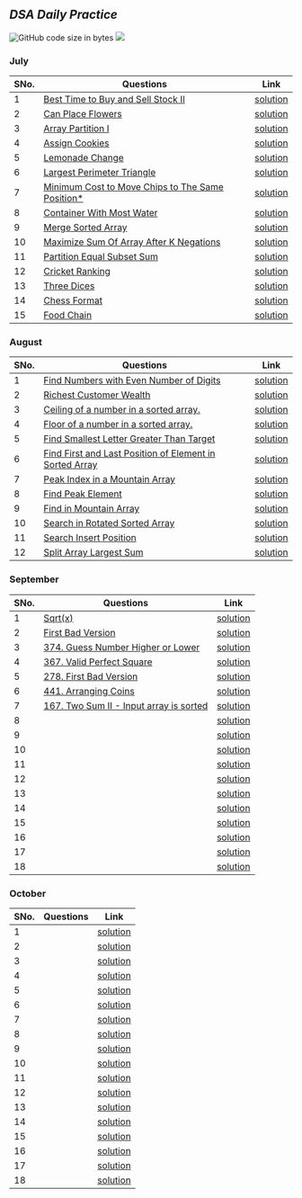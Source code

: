 ## *DSA Daily Practice*
![GitHub code size in bytes](https://img.shields.io/github/languages/code-size/classickartik/dsa-daily-practice?color=red&logoColor=blue)
![](https://tokei.rs/b1/github/classickartik/dsa-daily-practice)

### **July**
| SNo. | Questions | Link |
| - | - | - |
| 1 | [Best Time to Buy and Sell Stock II](https://leetcode.com/problems/best-time-to-buy-and-sell-stock-ii/) | [solution](July/1.cpp) |
| 2 | [Can Place Flowers](https://leetcode.com/problems/can-place-flowers/) | [solution](July/2.cpp) |
| 3 | [Array Partition I](https://leetcode.com/problems/array-partition-i/) | [solution](July/3.cpp) |
| 4 | [Assign Cookies](https://leetcode.com/problems/assign-cookies/) | [solution](July/4.cpp) |
| 5 | [Lemonade Change](https://leetcode.com/problems/lemonade-change/) | [solution](July/5.cpp) |
| 6 | [Largest Perimeter Triangle](https://leetcode.com/problems/largest-perimeter-triangle/) | [solution](July/6.cpp) |
| 7 | [Minimum Cost to Move Chips to The Same Position*](https://leetcode.com/problems/minimum-cost-to-move-chips-to-the-same-position/) | [solution](July/7.cpp) |
| 8 | [Container With Most Water](https://leetcode.com/problems/container-with-most-water/) | [solution](July/8.cpp) |
| 9 | [Merge Sorted Array](https://leetcode.com/problems/merge-sorted-array/) | [solution](July/9.cpp) |
| 10 | [Maximize Sum Of Array After K Negations](https://leetcode.com/problems/maximize-sum-of-array-after-k-negations/) | [solution](July/10.cpp) |
| 11 | [Partition Equal Subset Sum](https://leetcode.com/problems/partition-equal-subset-sum/) | [solution](July/11.cpp) |
| 12 | [Cricket Ranking](https://www.codechef.com/START6C/problems/CRICRANK) | [solution](July/12.cpp) |
| 13 | [Three Dices](https://www.codechef.com/START6C/problems/THREDICE) | [solution](July/13.cpp) |
| 14 | [Chess Format ](https://www.codechef.com/START7C/problems/CHSFORMT) | [solution](July/14.cpp) |
| 15 | [Food Chain ](https://www.codechef.com/START7C/problems/FODCHAIN) | [solution](July/15.cpp) |

### **August**
| SNo. | Questions | Link |
| - | - | - |
| 1 | [Find Numbers with Even Number of Digits](https://leetcode.com/problems/find-numbers-with-even-number-of-digits/) | [solution](August/1.java) |
| 2 | [Richest Customer Wealth](https://leetcode.com/problems/richest-customer-wealth/) | [solution](August/2.java) |
| 3 | [Ceiling of a number in a sorted array.]() | [solution](August/3.java) |
| 4 | [Floor of a number in a sorted array.]() | [solution](August/4.java) |
| 5 | [Find Smallest Letter Greater Than Target](https://leetcode.com/problems/find-smallest-letter-greater-than-target/) | [solution](August/5.java) |
| 6 | [Find First and Last Position of Element in Sorted Array](https://leetcode.com/problems/find-first-and-last-position-of-element-in-sorted-array/) | [solution](August/6.java) |
| 7 | [ Peak Index in a Mountain Array](https://leetcode.com/problems/peak-index-in-a-mountain-array/) | [solution](August/7.java) |
| 8 | [Find Peak Element](https://leetcode.com/problems/find-peak-element/) | [solution](August/8.java) |
| 9 | [Find in Mountain Array](https://leetcode.com/problems/find-in-mountain-array/) | [solution](August/9.java) |
| 10 | [Search in Rotated Sorted Array](https://leetcode.com/problems/search-in-rotated-sorted-array/) | [solution](August/10.java) |
| 11 | [ Search Insert Position](https://leetcode.com/problems/search-insert-position/) | [solution](August/11.java) |
| 12 | [ Split Array Largest Sum](https://leetcode.com/problems/split-array-largest-sum/) | [solution](August/12.java) |

### **September**
| SNo. | Questions | Link |
| - | - | - |
| 1 | [Sqrt(x)](https://leetcode.com/problems/sqrtx/) | [solution](September/1.java) |
| 2 | [First Bad Version](https://leetcode.com/problems/first-bad-version/) | [solution](September/2.java) |
| 3 | [374. Guess Number Higher or Lower](https://leetcode.com/problems/guess-number-higher-or-lower/) | [solution](September/3.java) |
| 4 | [367. Valid Perfect Square](https://leetcode.com/problems/valid-perfect-square/) | [solution](September/4.java) |
| 5 | [278. First Bad Version](https://leetcode.com/problems/first-bad-version/) | [solution](September/5.java) |
| 6 | [441. Arranging Coins](https://leetcode.com/problems/arranging-coins/) | [solution](September/6.java) |
| 7 | [167. Two Sum II - Input array is sorted](https://leetcode.com/problems/two-sum-ii-input-array-is-sorted/) | [solution](September/7.java) |
| 8 | []() | [solution](September/8.java) |
| 9 | []() | [solution](September/9.java) |
| 10 | []() | [solution](September/10.java) |
| 11 | []() | [solution](September/11.java) |
| 12 | []() | [solution](September/12.java) |
| 13 | []() | [solution](September/13.java) |
| 14 | []() | [solution](September/14.java) |
| 15 | []() | [solution](September/15.java) |
| 16 | []() | [solution](September/16.java) |
| 17 | []() | [solution](September/17.java) |
| 18 | []() | [solution](September/18.java) |

### **October**
| SNo. | Questions | Link |
| - | - | - |
| 1 | []() | [solution](October/1.java) |
| 2 | []() | [solution](October/2.java) |
| 3 | []() | [solution](October/3.java) |
| 4 | []() | [solution](October/4.java) |
| 5 | []() | [solution](October/5.java) |
| 6 | []() | [solution](October/6.java) |
| 7 | []() | [solution](October/7.java) |
| 8 | []() | [solution](October/8.java) |
| 9 | []() | [solution](October/9.java) |
| 10 | []() | [solution](October/10.java) |
| 11 | []() | [solution](October/11.java) |
| 12 | []() | [solution](October/12.java) |
| 13 | []() | [solution](October/13.java) |
| 14 | []() | [solution](October/14.java) |
| 15 | []() | [solution](October/15.java) |
| 16 | []() | [solution](October/16.java) |
| 17 | []() | [solution](October/17.java) |
| 18 | []() | [solution](October/18.java) |

